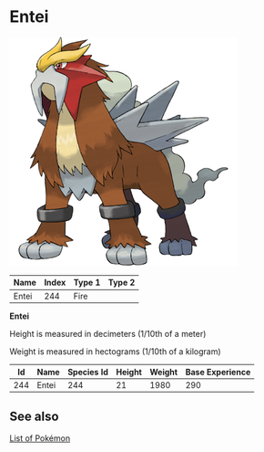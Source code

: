 # Entei


![Entei](images/244.png)

| **Name** | **Index** | **Type 1** | **Type 2** |
|----|----|----|----|
| Entei | 244 | Fire  |  |

**Entei** 


Height is measured in decimeters (1/10th of a meter)

Weight is measured in hectograms (1/10th of a kilogram)

| **Id** | **Name** | **Species Id** | **Height** | **Weight** | **Base Experience** |
|--------|----------|----------------|------------|------------|---------------------|
| 244 | Entei | 244 | 21 | 1980 | 290 |


## See also

[List of Pokémon](../pokemon.md)

